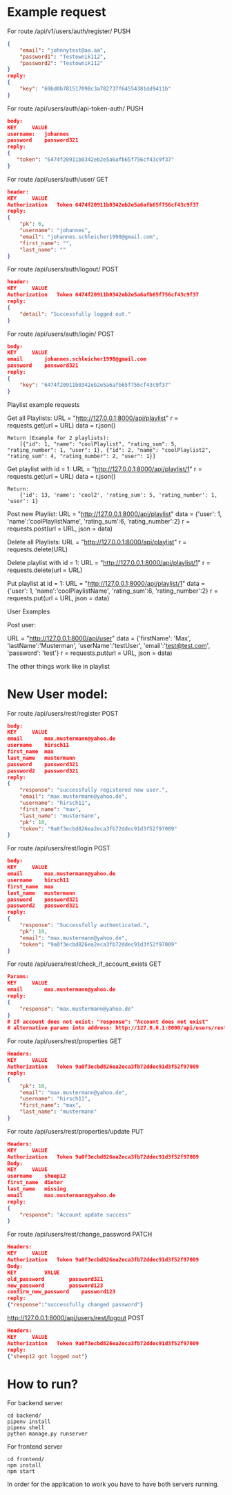 # Example request

For route /api/v1/users/auth/register/ PUSH
```json
{
    "email": "johnnytest@aa.aa",
    "password1": "Testownik112",
    "password2": "Testownik112"
}
reply:
{
    "key": "69bd0b781517098c3a782737f64554381dd9411b"
}
```

For route /api/users/auth/api-token-auth/ PUSH
```json
body:
KEY		VALUE
username:	johannes
password	password321
reply:
{
   "token": "6474f20911b0342eb2e5a6afb65f756cf43c9f37"
}
```

For route /api/users/auth/user/ GET
```json
header:
KEY		VALUE
Authorization	Token 6474f20911b0342eb2e5a6afb65f756cf43c9f37
reply:
{
    "pk": 6,
    "username": "johannes",
    "email": "johannes.schleicher1998@gmail.com",
    "first_name": "",
    "last_name": ""
}
```

For route /api/users/auth/logout/ POST
```json
header:
KEY		VALUE
Authorization	Token 6474f20911b0342eb2e5a6afb65f756cf43c9f37
reply:
{
    "detail": "Successfully logged out."
}
```

For route /api/users/auth/login/ POST
```json
body:
KEY		VALUE
email		johannes.schleicher1998@gmail.com
password	password321
reply:
{
    "key": "6474f20911b0342eb2e5a6afb65f756cf43c9f37"
}
```
Playlist example requests

Get all Playlists:
	URL = "http://127.0.0.1:8000/api/playlist"
	r = requests.get(url = URL)
	data = r.json()

	Return (Example for 2 playlists):
		[{"id": 1, "name": "coolPlaylist", "rating_sum": 5, "rating_number": 1, "user": 1}, {"id": 2, "name": "coolPlaylist2", "rating_sum": 4, "rating_number": 2, "user": 1}]

Get playlist with id = 1:
	URL = "http://127.0.0.1:8000/api/playlist/1"
	r = requests.get(url = URL)
	data = r.json()

	Return:
		{'id': 13, 'name': 'cool2', 'rating_sum': 5, 'rating_number': 1, 'user': 1}

Post new Playlist:
	URL = "http://127.0.0.1:8000/api/playlist"
	data = {'user': 1,
			'name':'coolPlaylistName',
			'rating_sum':6,
			'rating_number':2}
	r = requests.post(url = URL, json = data)

Delete all Playlists:
	URL = "http://127.0.0.1:8000/api/playlist"
	r = requests.delete(URL)

Delete playlist with id = 1:
	URL = "http://127.0.0.1:8000/api/playlist/1"
	r = requests.delete(url = URL)
	
Put playlist at id = 1:
URL = "http://127.0.0.1:8000/api/playlist/1"
data = {'user': 1,
        'name':'coolPlaylistName',
		'rating_sum':6,
		'rating_number':2}
r = requests.put(url = URL, json = data)

User Examples

Post user:

URL = "http://127.0.0.1:8000/api/user"
data = {'firstName': 'Max',
		'lastName':'Musterman',
		'userName':'testUser',
        'email':'test@test.com',
        'password': 'test'}
r = requests.put(url = URL, json = data)

The other things work like in playlist

# New User model:

For route /api/users/rest/register POST
```json
body:
KEY		VALUE
email		max.mustermann@yahoo.de
username	hirsch11
first_name	max
last_name	mustermann
password	password321
password2	password321
reply:
{
    "response": "successfully registered new user.",
    "email": "max.mustermann@yahoo.de",
    "username": "hirsch11",
    "first_name": "max",
    "last_name": "mustermann",
    "pk": 10,
    "token": "9a0f3ecbd826ea2eca3fb72ddec91d3f52f97009"
}
```

For route /api/users/rest/login POST
```json
body:
KEY		VALUE
email		max.mustermann@yahoo.de
username	hirsch11
first_name	max
last_name	mustermann
password	password321
password2	password321
reply:
{
    "response": "Successfully authenticated.",
    "pk": 10,
    "email": "max.mustermann@yahoo.de",
    "token": "9a0f3ecbd826ea2eca3fb72ddec91d3f52f97009"
}
```

For route /api/users/rest/check_if_account_exists GET
```json
Params:
KEY		VALUE
email		max.mustermann@yahoo.de
reply:
{
    "response": "max.mustermann@yahoo.de"
}
# If account does not exist: "response": "Account does not exist"
# alternative params into address: http://127.0.0.1:8000/api/users/rest/check_if_account_exists/?email=max.@yahoo.de
```

For route /api/users/rest/properties GET
```json
Headers:
KEY		VALUE
Authorization	Token 9a0f3ecbd826ea2eca3fb72ddec91d3f52f97009
reply:
{
    "pk": 10,
    "email": "max.mustermann@yahoo.de",
    "username": "hirsch11",
    "first_name": "max",
    "last_name": "mustermann"
}
```

For route /api/users/rest/properties/update PUT
```json
Headers:
KEY		VALUE
Authorization	Token 9a0f3ecbd826ea2eca3fb72ddec91d3f52f97009
Body:
KEY		VALUE
username	sheep12
first_name	dieter
last_name	missing
email		max.mustermann@yahoo.de
reply:
{
    "response": "Account update success"
}
```

For route /api/users/rest/change_password PATCH
```json
Headers:
KEY		VALUE
Authorization	Token 9a0f3ecbd826ea2eca3fb72ddec91d3f52f97009
Body:
KEY			VALUE
old_password		password321
new_password		password123
confirm_new_password	password123
reply:
{"response":"successfully changed password"}
```

http://127.0.0.1:8000/api/users/rest/logout POST
```json
Headers:
KEY		VALUE
Authorization	Token 9a0f3ecbd826ea2eca3fb72ddec91d3f52f97009
reply:
{"sheep12 got logged out"}
```

# How to run?

For backend server
```
cd backend/
pipenv install
pipenv shell
python manage.py runserver
```

For frontend server

```
cd frontend/
npm install
npm start
```

In order for the application to work you have to have both servers running.
